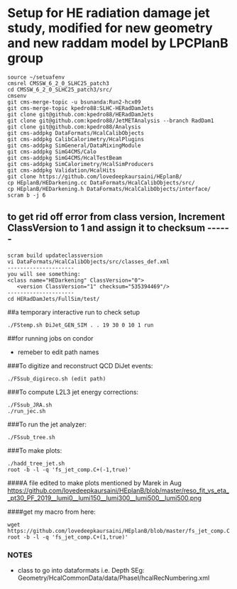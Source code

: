 # Setup for HE radiation damage jet study, modified for new geometry and new raddam model by LPCPlanB group
```
source ~/setuafenv
cmsrel CMSSW_6_2_0_SLHC25_patch3
cd CMSSW_6_2_0_SLHC25_patch3/src/
cmsenv
git cms-merge-topic -u bsunanda:Run2-hcx09
git cms-merge-topic kpedro88:SLHC-HERadDamJets
git clone git@github.com:kpedro88/HERadDamJets
git clone git@github.com:kpedro88/JetMETAnalysis --branch RadDam1
git clone git@github.com:kpedro88/Analysis
git cms-addpkg DataFormats/HcalCalibObjects
git cms-addpkg CalibCalorimetry/HcalPlugins
git cms-addpkg SimGeneral/DataMixingModule
git cms-addpkg SimG4CMS/Calo
git cms-addpkg SimG4CMS/HcalTestBeam
git cms-addpkg SimCalorimetry/HcalSimProducers
git cms-addpkg Validation/HcalHits
git clone https://github.com/lovedeepkaursaini/HEplanB/
cp HEplanB/HEDarkening.cc DataFormats/HcalCalibObjects/src/
cp HEplanB/HEDarkening.h DataFormats/HcalCalibObjects/interface/
scram b -j 6
```

## to get rid off error from class version, Increment ClassVersion to 1 and assign it to checksum ------
```
scram build updateclassversion
vi DataFormats/HcalCalibObjects/src/classes_def.xml
---------------------
you will see something:
<class name="HEDarkening" ClassVersion="0">
   <version ClassVersion="1" checksum="535394469"/>
---------------------
cd HERadDamJets/FullSim/test/
```

##a temporary interactive run to check setup
```
./FStemp.sh DiJet_GEN_SIM . . 19 30 0 10 1 run 
```
##for running jobs on condor
- remeber to edit path names

###To digitize and reconstruct QCD DiJet events:
```
./FSsub_digireco.sh (edit path)
```
###To compute L2L3 jet energy corrections:
```
./FSsub_JRA.sh
./run_jec.sh
```
###To run the jet analyzer:
```
./FSsub_tree.sh
```
###To make plots:
```
./hadd_tree_jet.sh
root -b -l -q 'fs_jet_comp.C+(-1,true)'
```
####A file edited to make plots mentioned by Marek in Aug https://github.com/lovedeepkaursaini/HEplanB/blob/master/reso_fit_vs_eta__pt30_PF_2019__lumi0__lumi150__lumi300__lumi500__lumi500.png

####get my macro from here:
```
wget https://github.com/lovedeepkaursaini/HEplanB/blob/master/fs_jet_comp.C
root -b -l -q 'fs_jet_comp.C+(1,true)'
```
### NOTES
- class to go into dataformats i.e. Depth SEg: Geometry/HcalCommonData/data/PhaseI/hcalRecNumbering.xml


